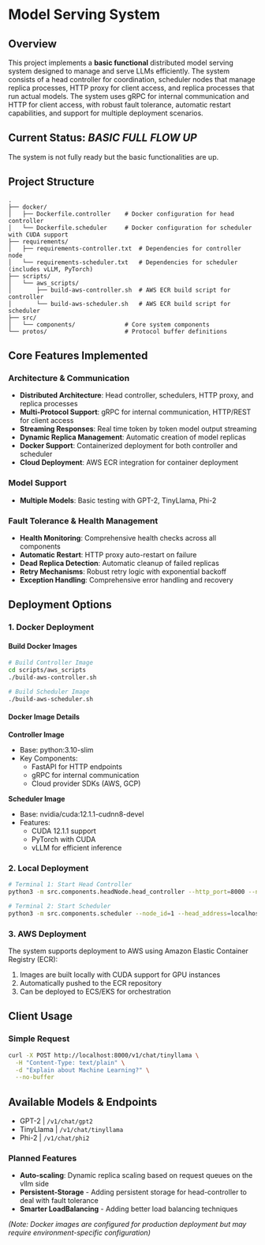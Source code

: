 # Model Serving System

## Overview

This project implements a **basic functional** distributed model serving system designed to manage and serve LLMs efficiently. The system consists of a head controller for coordination, scheduler nodes that manage replica processes, HTTP proxy for client access, and replica processes that run actual models. The system uses gRPC for internal communication and HTTP for client access, with robust fault tolerance, automatic restart capabilities, and support for multiple deployment scenarios.

## Current Status: ***BASIC FULL FLOW UP***
The system is not fully ready but the basic functionalities are up.

## Project Structure

```
.
├── docker/
│   ├── Dockerfile.controller    # Docker configuration for head controller
│   └── Dockerfile.scheduler     # Docker configuration for scheduler with CUDA support
├── requirements/
│   ├── requirements-controller.txt  # Dependencies for controller node
│   └── requirements-scheduler.txt   # Dependencies for scheduler (includes vLLM, PyTorch)
├── scripts/
│   └── aws_scripts/
│       ├── build-aws-controller.sh  # AWS ECR build script for controller
│       └── build-aws-scheduler.sh   # AWS ECR build script for scheduler
├── src/
│   └── components/              # Core system components
└── protos/                      # Protocol buffer definitions
```

## Core Features Implemented

### **Architecture & Communication**
- **Distributed Architecture**: Head controller, schedulers, HTTP proxy, and replica processes
- **Multi-Protocol Support**: gRPC for internal communication, HTTP/REST for client access
- **Streaming Responses**: Real time token by token model output streaming
- **Dynamic Replica Management**: Automatic creation of model replicas
- **Docker Support**: Containerized deployment for both controller and scheduler
- **Cloud Deployment**: AWS ECR integration for container deployment

### **Model Support**
- **Multiple Models**: Basic testing with GPT-2, TinyLlama, Phi-2


### **Fault Tolerance & Health Management**
- **Health Monitoring**: Comprehensive health checks across all components
- **Automatic Restart**: HTTP proxy auto-restart on failure
- **Dead Replica Detection**: Automatic cleanup of failed replicas
- **Retry Mechanisms**: Robust retry logic with exponential backoff
- **Exception Handling**: Comprehensive error handling and recovery

## Deployment Options

### 1. Docker Deployment

#### Build Docker Images
```bash
# Build Controller Image
cd scripts/aws_scripts
./build-aws-controller.sh

# Build Scheduler Image
./build-aws-scheduler.sh
```

#### Docker Image Details

**Controller Image**
- Base: python:3.10-slim
- Key Components:
  - FastAPI for HTTP endpoints
  - gRPC for internal communication
  - Cloud provider SDKs (AWS, GCP)

**Scheduler Image**
- Base: nvidia/cuda:12.1.1-cudnn8-devel
- Features:
  - CUDA 12.1.1 support
  - PyTorch with CUDA
  - vLLM for efficient inference

### 2. Local Deployment
```bash
# Terminal 1: Start Head Controller
python3 -m src.components.headNode.head_controller --http_port=8000 --node_port=50051 --grpc_port=50052

# Terminal 2: Start Scheduler
python3 -m src.components.scheduler --node_id=1 --head_address=localhost --port=50051 --num_cpus=2 --num_gpus=0
```

### 3. AWS Deployment
The system supports deployment to AWS using Amazon Elastic Container Registry (ECR):
1. Images are built locally with CUDA support for GPU instances
2. Automatically pushed to the ECR repository
3. Can be deployed to ECS/EKS for orchestration

## Client Usage

### Simple Request
```bash
curl -X POST http://localhost:8000/v1/chat/tinyllama \
  -H "Content-Type: text/plain" \
  -d "Explain about Machine Learning?" \
  --no-buffer
```

## Available Models & Endpoints

- GPT-2 | `/v1/chat/gpt2`
- TinyLlama | `/v1/chat/tinyllama` 
- Phi-2 | `/v1/chat/phi2` 

### Planned Features

- **Auto-scaling**: Dynamic replica scaling based on request queues on the vllm side
- **Persistent-Storage** - Adding persistent storage for head-controller to deal with fault tolerance
- **Smarter LoadBalancing** - Adding better load balancing techniques

*(Note: Docker images are configured for production deployment but may require environment-specific configuration)*
